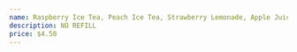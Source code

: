 ```yaml
---
name: Raspberry Ice Tea, Peach Ice Tea, Strawberry Lemonade, Apple Juice, Orange Juice, Cranberry Juice, Pineapple Juice, Tomato Juice, Milk Chocolate, Horchata, Agua De Jamaica
description: NO REFILL
price: $4.50
---
```

